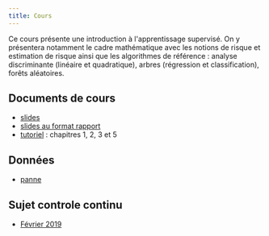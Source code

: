 ```yaml
---
title: Cours
---
```


Ce cours présente une introduction à l'apprentissage supervisé. On y présentera notamment le cadre mathématique avec les notions de risque et estimation de risque ainsi que les algorithmes de référence : analyse discriminante (linéaire et quadratique), arbres (régression et classification), forêts aléatoires.

## Documents de cours

- [slides](classif_sup.pdf)
- [slides au format rapport](classif_sup_article2021.pdf)
- [tutoriel](https://lrouviere.github.io/TUTO_ML/) : chapitres 1, 2, 3 et 5





## Données

- [panne](panne.txt)


## Sujet controle continu

- [Février 2019](devoir_fevrier2019.pdf)
